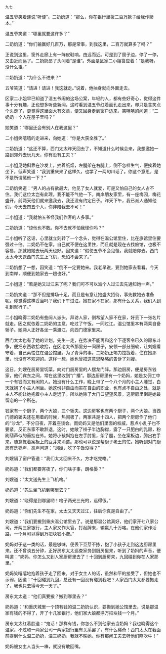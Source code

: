     九七 

   温五爷笑着连说“听便”。二奶奶道：“那么，你在银行里拨二百万款子给我作赌本。”

   温五爷笑道：“哪里就要这许多？”

   二奶奶道：“你们输赢好几百万，那是常事，到我这里，二百万就算多了吗？”

   正说到这里，窗外走廊上有一阵皮鞋响，由远而近。可是到了窗子边，停了一停，又由近而远了。二奶奶昂了头问着“是谁”。外面是区家二小姐答应着：“是我呀。没什么事。”

   二奶奶道：“为什么不进来？”

   五爷笑道：“请进！请进！我这就走。”说着，他抽身就向外面走去。

   区家二小姐早已知道了温五爷闹的这场公案，年轻的人，都有些好奇心，觉得这件事十分有趣，正也想多听些新闻。这时看到温五爷红着面孔走出来，却只是含笑点个头走了，更觉得这里面大有文章，便又回身走到窗户边来，笑嘻嘻的问道：“二奶奶一个人在屋子里吗？”

   她笑道：“哪里还会有别人在我这里？”

   二小姐笑嘻嘻的走进来，向她道：“你是大获全胜了。”

   二奶奶道：“这还不算，西门太太昨天回去了，不知道什么时候会来，我想邀她一路到郊外去玩几天，你有没有工夫？”

   二小姐见她斜靠在沙发上，抽着纸烟，左腿架在右腿上，倒不怎样生气，便挨着她坐下，低声笑道：“我到重庆来了这样久，也学了一两句川话了。你这个意思，是不是所谓惩他一下？”

   二奶奶笑道：“男人的占有欲最大，他见了女人就爱，可是又怕自己的女人占不住。我们这位太岂有此理，我不能不气他一下。南岸朋友家里，有一座梅园，梅花盛开，前两天他们就来邀我去，我还没有约定日子。昨天下午，我已派人通知他们，今天去四五个人，你非陪我去不可！”

   二小姐道：“我就怕五爷怪我们作客的人多事。”

   二奶奶道：“谅他也不敢。你不去就不怕我怪你吗？”

   二小姐听了这话，心里就立刻转了一个念头，觉得在温公馆里住，比在旅馆里住要强过十倍。二奶奶不在家，自己就不便在这里住，而且就是现在去找旅馆，也极不容易，那就陪她去玩两天也好。因笑道：“假使五爷不会见怪，我就陪你去。西门太太今天送西门先生上飞机，恐怕不会来了。”

   二奶奶想了一想，因笑道：“倒不一定要她来。我老早说，要到她家去看看。今天到南岸，顺便到她家去一趟也好。”

   二小姐道：“若是她又过江来了呢？我们可不可以派个人过江去先通知她一声。”

   二奶奶笑道：“那不但是排场十足，而且是有意让她盛大招待，事先教她去准备呢。你觉得这样妥当吗？我们下午过江，她在家不在家，那有什么关系，我们人到礼到就行了。”

   二小姐晓得二奶奶有些阔人派头，拜访人家，倒希望人家不在家，好丢下一张名片就走。因之就依着二奶奶的主意，吃过了午饭。一同过江。温公馆里本有两乘自备轿子。她两人正好各坐一乘渡江，向西门德家里来。

   西门太太也有了她的计划，先生一走，在势决不能再和这个下逐客令已久的房东斗争，便把东西收拾收拾，在区老太爷那里分一间房子，安顿一部分细软，让刘嫂看守着，自己索性住在温公馆里。为了青萍的事，二奶奶正竭力拉拢着，住在她那里，也没有不欢迎的。这样一想，她也曾把这意思略略的告诉了刘嫂。

   这日，刘嫂在厨房里切菜，向对门厨房里的人摆龙门阵。那边厨房，便是房东钱家，他们宾东之间，常在这里收到“广播”。那边厨房里有一个奶妈，她是女佣工中一个有钱而又有闲的人。她没有什么工作，晚上带了一个八个月的小主人睡觉，白天就抱了小主人闲坐。她这份非自由而实在自由的职业，也有点不自由之处，就是主人不能让她抱着小主人走远了。所以她除了大门口望望风景，这厨房里倒是她最留恋的一个所在。

   钱家有一个厨子，两个大娘，三个轿夫。这边房客也有两个厨子，两个大娘。当西门德的轿夫还在用着的时候，热闹极了，两家共是十四人，把两个厨房作了他们的“沙龙”，不分日夜，开着座谈会。而奶妈又是他们里面的权威，惹点小乱子也不要紧，反正东家不敢辞退。这时，她敞了褂子半边胸襟，露了一只肥白的乳房，粉刷葫芦似的垂挂在外。她将小孩斜抱在左手肘里，架了腿，坐在案板边，腾出右手来，随意拣着案板上的豆芽来消遣。那也可以说是帮厨子老王的忙。她听到对门厨房有洗锅声，高声问道：“刘嫂，吃了午饭没得？”

   刘嫂隔了窗户答道：“我们太太回来不久，方才吃完咯。”

   奶妈道：“我们都要宵夜了，你们啥子事，朗格晏？”

   刘嫂道：“太太送先生上飞机咯。”

   奶妈道：“先生坐飞机到哪里去？”

   刘嫂道：“晓得是到哪里哟！啥子两光三光的，远得很。”

   奶妈道：“你们先生不在家，太太又天天过江，往后你真是自由了。”

   刘嫂道：“我们要搬到重庆温公馆里去了。说是那温公馆真好，他们家开七八家公司，开两三家银行，主人家又作大官，打起牌来，输赢几十万咯。在他们家作活路，一个月可以得到万把块钱小费。”

   奶妈对于这一类的话，最是够味，便丢下豆芽不拣，抱了小孩子走到这边厨房里来。还不曾谈五分钟，正好房东太太巡查家务到厨房里来，听到了奶妈的声音，便叫道：“奶妈，你怎么又到人家厨房里去了！十回到厨房来，九回碰到你在人家那里。”

   奶妈笑嘻嘻地抱着孩子走了回来，对于女主人的话，虽然和平的接受了，但她也不示弱，因道：“十回碰到九回，总还有一回没有碰到我吧？人家西门太太都要搬走了，我也只去得今天一天了。”

   房东太太道：“他们真要搬？搬到哪里去？”

   奶妈道：“和重庆城里一个顶有钱的温二奶奶认识，要搬到她公馆里去，说是那温家有钱的不得了，开了十几家银行，他们家大娘都挣万把块钱一个月。”

   房东太太红着脸道：“鬼话！那样有钱，你怎么不到他家去当奶妈？我也晓得这个温家，不过和一两家公司一两家银行里有关系罢了，有什么稀奇！西门太太在我面前提到什么温二奶奶，温三奶奶，我就不睬她，你有那闲工夫去听他们瞎吹牛！”

   奶妈被女主人当头一棒，就没有敢回嘴。


